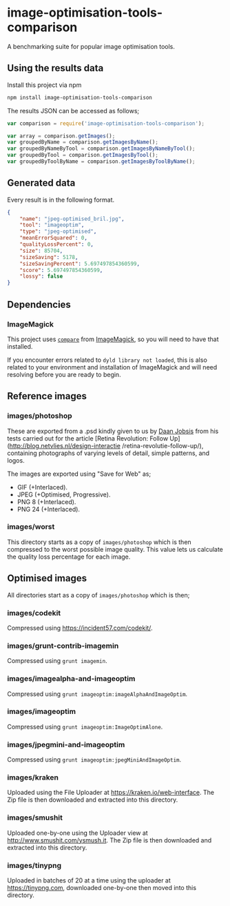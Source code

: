 # image-optimisation-tools-comparison

A benchmarking suite for popular image optimisation tools.



## Using the results data

Install this project via npm

```bash
npm install image-optimisation-tools-comparison
```

The results JSON can be accessed as follows;

```javascript
var comparison = require('image-optimisation-tools-comparison');

var array = comparison.getImages();
var groupedByName = comparison.getImagesByName();
var groupedByNameByTool = comparison.getImagesByNameByTool();
var groupedByTool = comparison.getImagesByTool();
var groupedByToolByName = comparison.getImagesByToolByName();
```

## Generated data

Every result is in the following format.

```json
{
    "name": "jpeg-optimised_bril.jpg",
    "tool": "imageoptim",
    "type": "jpeg-optimised",
    "meanErrorSquared": 0,
    "qualityLossPercent": 0,
    "size": 85704,
    "sizeSaving": 5178,
    "sizeSavingPercent": 5.697497854360599,
    "score": 5.697497854360599,
    "lossy": false
}
```


## Dependencies

### ImageMagick

This project uses [`compare`](http://www.imagemagick.org/script/compare.php)
from [ImageMagick](http://www.imagemagick.org/), so you will need to have that
installed.

If you encounter errors related to `dyld library not loaded`, this is also
related to your environment and installation of ImageMagick and will need
resolving before you are ready to begin.


## Reference images

### images/photoshop

These are exported from a .psd kindly given to us by [Daan
Jobsis](http://www.twitter.com./daanjobsis) from his tests carried out for the
article [Retina Revolution: Follow Up](http://blog.netvlies.nl/design-interactie
/retina-revolutie-follow-up/), containing photographs of varying levels of
detail, simple patterns, and logos.

The images are exported using "Save for Web" as;

+ GIF (+Interlaced).
+ JPEG (+Optimised, Progressive).
+ PNG 8 (+Interlaced).
+ PNG 24 (+Interlaced).

### images/worst

This directory starts as a copy of `images/photoshop` which is then compressed
to the worst possible image quality. This value lets us calculate the quality
loss percentage for each image.


## Optimised images

All directories start as a copy of `images/photoshop` which is then;

### images/codekit

Compressed using https://incident57.com/codekit/.

### images/grunt-contrib-imagemin

Compressed using `grunt imagemin`.

### images/imagealpha-and-imageoptim

Compressed using `grunt imageoptim:imageAlphaAndImageOptim`.

### images/imageoptim

Compressed using `grunt imageoptim:ImageOptimAlone`.

### images/jpegmini-and-imageoptim

Compressed using `grunt imageoptim:jpegMiniAndImageOptim`.

### images/kraken

Uploaded using the File Uploader at https://kraken.io/web-interface. The Zip
file is then downloaded and extracted into this directory.

### images/smushit

Uploaded one-by-one using the Uploader view at http://www.smushit.com/ysmush.it.
The Zip file is then downloaded and extracted into this directory.

### images/tinypng

Uploaded in batches of 20 at a time using the uploader at https://tinypng.com,
downloaded one-by-one then moved into this directory.

